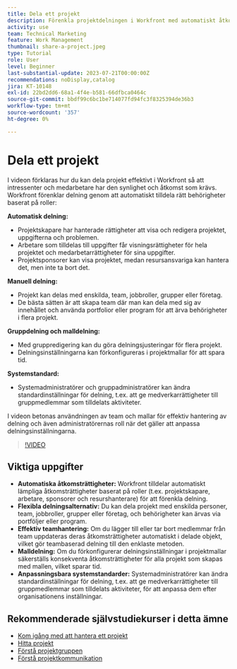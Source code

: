 ```yaml
---
title: Dela ett projekt
description: Förenkla projektdelningen i Workfront med automatiskt åtkomsträttigheter, flexibla alternativ, teambaserad hantering, malldelning och anpassningsbara systemstandarder för smidigt samarbete.
activity: use
team: Technical Marketing
feature: Work Management
thumbnail: share-a-project.jpeg
type: Tutorial
role: User
level: Beginner
last-substantial-update: 2023-07-21T00:00:00Z
recommendations: noDisplay,catalog
jira: KT-10148
exl-id: 22bd2dd6-68a1-4f4e-b581-66dfbca0464c
source-git-commit: bbdf99c6bc1be714077fd94fc3f8325394de36b3
workflow-type: tm+mt
source-wordcount: '357'
ht-degree: 0%

---
```


# Dela ett projekt

I videon förklaras hur du kan dela projekt effektivt i Workfront så att intressenter och medarbetare har den synlighet och åtkomst som krävs. &#x200B; Workfront förenklar delning genom att automatiskt tilldela rätt behörigheter baserat på roller:

**Automatisk delning:**
* Projektskapare har hanterade rättigheter att visa och redigera projektet, uppgifterna och problemen.
* Arbetare som tilldelas till uppgifter får visningsrättigheter för hela projektet och medarbetarrättigheter för sina uppgifter.
* Projektsponsorer kan visa projektet, medan resursansvariga kan hantera det, men inte ta bort det.

**Manuell delning:**
* Projekt kan delas med enskilda, team, jobbroller, grupper eller företag.
* De bästa sätten är att skapa team där man kan dela med sig av innehållet och använda portfolior eller program för att ärva behörigheter i flera projekt.

**Gruppdelning och malldelning:**
* Med gruppredigering kan du göra delningsjusteringar för flera projekt. &#x200B;
* Delningsinställningarna kan förkonfigureras i projektmallar för att spara tid. &#x200B;

**Systemstandard:**
* Systemadministratörer och gruppadministratörer kan ändra standardinställningar för delning, t.ex. att ge medverkarrättigheter till gruppmedlemmar som tilldelats aktiviteter.

I videon betonas användningen av team och mallar för effektiv hantering av delning och även administratörernas roll när det gäller att anpassa delningsinställningarna.

>[!VIDEO](https://video.tv.adobe.com/v/3428971/?quality=12&learn=on&enablevpops=1&captions=swe)

## Viktiga uppgifter

* **Automatiska åtkomsträttigheter:** Workfront tilldelar automatiskt lämpliga åtkomsträttigheter baserat på roller (t.ex. projektskapare, arbetare, sponsorer och resurshanterare) för att förenkla delning. &#x200B;
* **Flexibla delningsalternativ:** Du kan dela projekt med enskilda personer, team, jobbroller, grupper eller företag, och behörigheter kan ärvas via portföljer eller program. &#x200B;
* **Effektiv teamhantering:** Om du lägger till eller tar bort medlemmar från team uppdateras deras åtkomsträttigheter automatiskt i delade objekt, vilket gör teambaserad delning till den enklaste metoden. &#x200B;
* **Malldelning:** Om du förkonfigurerar delningsinställningar i projektmallar säkerställs konsekventa åtkomsträttigheter för alla projekt som skapas med mallen, vilket sparar tid. &#x200B;
* **Anpassningsbara systemstandarder:** Systemadministratörer kan ändra standardinställningar för delning, t.ex. att ge medverkarrättigheter till gruppmedlemmar som tilldelats aktiviteter, för att anpassa dem efter organisationens inställningar. &#x200B;


## Rekommenderade självstudiekurser i detta ämne

* [Kom igång med att hantera ett projekt](/help/manage-work/projects/getting-started-manage-a-project.md)
* [Hitta projekt](/help/manage-work/projects/find-projects.md)
* [Förstå projektgruppen](/help/manage-work/projects/understand-the-project-team.md)
* [Förstå projektkommunikation](/help/manage-work/projects/understand-project-communication.md)

